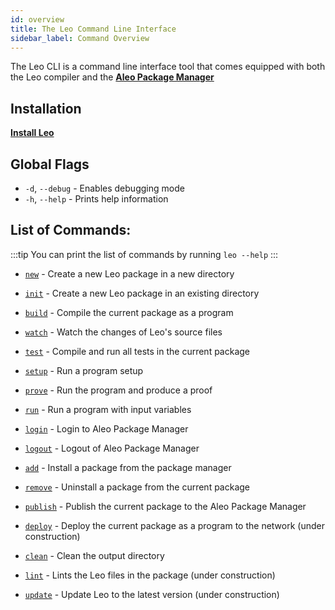 ```yaml
---
id: overview
title: The Leo Command Line Interface
sidebar_label: Command Overview
---
```


The Leo CLI is a command line interface tool that comes equipped with both the Leo compiler and the [**Aleo Package Manager**](https://aleo.pm/)

## Installation

[**Install Leo**](../getting_started/01_installation.md)

## Global Flags

* `-d`, `--debug` - Enables debugging mode
* `-h`, `--help` - Prints help information

## List of Commands:

:::tip
You can print the list of commands by running `leo --help`
:::

* [`new`](01_new.md) - Create a new Leo package in a new directory

* [`init`](02_init.md) - Create a new Leo package in an existing directory
* [`build`](03_build.md) - Compile the current package as a program
* [`watch`](04_watch.md) - Watch the changes of Leo's source files
* [`test`](05_test.md) - Compile and run all tests in the current package
* [`setup`](06_setup.md) - Run a program setup
* [`prove`](07_prove.md) - Run the program and produce a proof
* [`run`](08_run.md) - Run a program with input variables
* [`login`](09_login.md) - Login to Aleo Package Manager
* [`logout`](09_logout.md) - Logout of Aleo Package Manager
* [`add`](11_add.md) - Install a package from the package manager
* [`remove`](12_remove.md) - Uninstall a package from the current package
* [`publish`](13_publish.md) - Publish the current package to the Aleo Package Manager
* [`deploy`](14_deploy.md) - Deploy the current package as a program to the network (under construction)
* [`clean`](15_clean.md) - Clean the output directory
* [`lint`](16_lint.md) - Lints the Leo files in the package (under construction)
* [`update`](17_update.md) - Update Leo to the latest version (under construction)